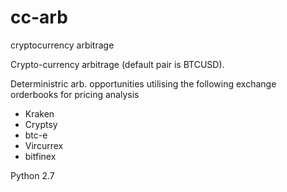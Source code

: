 # cc-arb
cryptocurrency arbitrage

Crypto-currency arbitrage (default pair is BTCUSD).

Deterministric arb. opportunities utilising the following exchange orderbooks for pricing analysis

- Kraken
- Cryptsy
- btc-e
- Vircurrex
- bitfinex

Python 2.7
